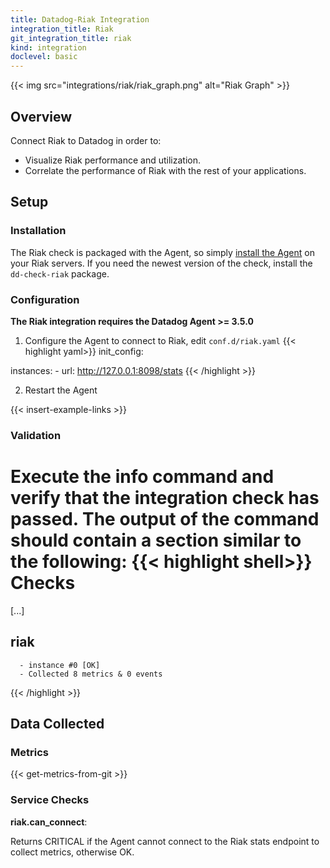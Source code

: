 ```yaml
---
title: Datadog-Riak Integration
integration_title: Riak
git_integration_title: riak
kind: integration
doclevel: basic
---
```


{{< img src="integrations/riak/riak_graph.png" alt="Riak Graph" >}}

## Overview

Connect Riak to Datadog in order to:

  * Visualize Riak performance and utilization.
  * Correlate the performance of Riak with the rest of your applications.

## Setup
### Installation

The Riak check is packaged with the Agent, so simply [install the Agent](https://app.datadoghq.com/account/settings#agent) on your Riak servers. If you need the newest version of the check, install the `dd-check-riak` package.

### Configuration

**The Riak integration requires the Datadog Agent >= 3.5.0**

1. Configure the Agent to connect to Riak, edit `conf.d/riak.yaml`
{{< highlight yaml>}}
init_config:

instances:
    -    url: http://127.0.0.1:8098/stats
{{< /highlight >}}

2. Restart the Agent

{{< insert-example-links >}}

### Validation

Execute the info command and verify that the integration check has passed. The output of the command should contain a section similar to the following:
{{< highlight shell>}}
Checks
======

  [...]

  riak
  ----
      - instance #0 [OK]
      - Collected 8 metrics & 0 events
{{< /highlight >}}

## Data Collected
### Metrics

{{< get-metrics-from-git >}}

### Service Checks

**riak.can_connect**:

Returns CRITICAL if the Agent cannot connect to the Riak stats endpoint to collect metrics, otherwise OK.